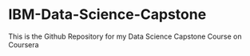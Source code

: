 # IBM-Data-Science-Capstone
This is the Github Repository for my Data Science Capstone Course on Coursera
